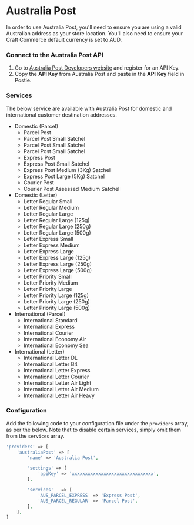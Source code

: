 # Australia Post
In order to use Australia Post, you'll need to ensure you are using a valid Australian address as your store location. You'll also need to ensure your Craft Commerce default currency is set to AUD.

### Connect to the Australia Post API
1. Go to <a href="https://developers.auspost.com.au/apis/pacpcs-registration" target="_blank">Australia Post Developers website</a> and register for an API Key.
1. Copy the **API Key** from Australia Post and paste in the **API Key** field in Postie.

### Services
The below service are available with Australia Post for domestic and international customer destination addresses.

- Domestic (Parcel)
    - Parcel Post
    - Parcel Post Small Satchel
    - Parcel Post Small Satchel
    - Parcel Post Small Satchel
    - Express Post
    - Express Post Small Satchel
    - Express Post Medium (3Kg) Satchel
    - Express Post Large (5Kg) Satchel
    - Courier Post
    - Courier Post Assessed Medium Satchel
- Domestic (Letter)
    - Letter Regular Small
    - Letter Regular Medium
    - Letter Regular Large
    - Letter Regular Large (125g)
    - Letter Regular Large (250g)
    - Letter Regular Large (500g)
    - Letter Express Small
    - Letter Express Medium
    - Letter Express Large
    - Letter Express Large (125g)
    - Letter Express Large (250g)
    - Letter Express Large (500g)
    - Letter Priority Small
    - Letter Priority Medium
    - Letter Priority Large
    - Letter Priority Large (125g)
    - Letter Priority Large (250g)
    - Letter Priority Large (500g)
- International (Parcel)
    - International Standard
    - International Express
    - International Courier
    - International Economy Air
    - International Economy Sea
- International (Letter)
    - International Letter DL
    - International Letter B4
    - International Letter Express
    - International Letter Courier
    - International Letter Air Light
    - International Letter Air Medium
    - International Letter Air Heavy

### Configuration
Add the following code to your configuration file under the `providers` array, as per the below. Note that to disable certain services, simply omit them from the `services` array.

```php
'providers' => [
    'australiaPost' => [
        'name' => 'Australia Post',

        'settings' => [
            'apiKey' => 'xxxxxxxxxxxxxxxxxxxxxxxxxxxxxxx',
        ],

        'services'   => [
            'AUS_PARCEL_EXPRESS' => 'Express Post',
            'AUS_PARCEL_REGULAR' => 'Parcel Post',
        ],
    ],
]
```